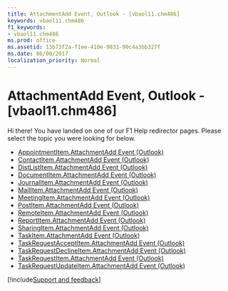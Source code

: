 ```yaml
---
title: AttachmentAdd Event, Outlook - [vbaol11.chm486]
keywords: vbaol11.chm486
f1_keywords:
- vbaol11.chm486
ms.prod: office
ms.assetid: 13b73f2a-f1ee-410e-9831-90c4a3bb327f
ms.date: 06/08/2017
localization_priority: Normal
---
```



# AttachmentAdd Event, Outlook - [vbaol11.chm486]

Hi there! You have landed on one of our F1 Help redirector pages. Please select the topic you were looking for below.

- [AppointmentItem.AttachmentAdd Event (Outlook)](https://msdn.microsoft.com/library/4b048018-99af-22b8-66b5-1f876856c6a8%28Office.15%29.aspx)
- [ContactItem.AttachmentAdd Event (Outlook)](https://msdn.microsoft.com/library/ef818f33-7ed8-7beb-1fb8-83eb01c271a5%28Office.15%29.aspx)
- [DistListItem.AttachmentAdd Event (Outlook)](https://msdn.microsoft.com/library/9394a65f-8182-2e27-73fb-6837b37c6c58%28Office.15%29.aspx)
- [DocumentItem.AttachmentAdd Event (Outlook)](https://msdn.microsoft.com/library/229bc1b9-64bb-2198-1ec9-10f7129a59b9%28Office.15%29.aspx)
- [JournalItem.AttachmentAdd Event (Outlook)](https://msdn.microsoft.com/library/82ae6132-57c3-6cb3-ac50-4f76f55769c0%28Office.15%29.aspx)
- [MailItem.AttachmentAdd Event (Outlook)](https://msdn.microsoft.com/library/ae95c10b-f8dc-0341-4153-c7805d973df9%28Office.15%29.aspx)
- [MeetingItem.AttachmentAdd Event (Outlook)](https://msdn.microsoft.com/library/ea34a56f-abdc-c928-9df8-ba83d3584565%28Office.15%29.aspx)
- [PostItem.AttachmentAdd Event (Outlook)](https://msdn.microsoft.com/library/962fb9c9-4273-862b-e7d4-9c3dd9711bbd%28Office.15%29.aspx)
- [RemoteItem.AttachmentAdd Event (Outlook)](https://msdn.microsoft.com/library/7cce4d2a-4071-9277-2cbb-5ebeba781f0a%28Office.15%29.aspx)
- [ReportItem.AttachmentAdd Event (Outlook)](https://msdn.microsoft.com/library/e57a3f9b-f5a5-e345-aca7-1ab0a1c141e3%28Office.15%29.aspx)
- [SharingItem.AttachmentAdd Event (Outlook)](https://msdn.microsoft.com/library/bae4f9ea-2b03-76e6-7663-1ca2b1ef03a4%28Office.15%29.aspx)
- [TaskItem.AttachmentAdd Event (Outlook)](https://msdn.microsoft.com/library/989c0e3c-ad11-8017-3b0f-f5e3636c3de6%28Office.15%29.aspx)
- [TaskRequestAcceptItem.AttachmentAdd Event (Outlook)](https://msdn.microsoft.com/library/f678dc07-3bfc-a158-9290-3b746613e303%28Office.15%29.aspx)
- [TaskRequestDeclineItem.AttachmentAdd Event (Outlook)](https://msdn.microsoft.com/library/f7cba638-fd4c-f7b0-44fc-e4985aa9c68d%28Office.15%29.aspx)
- [TaskRequestItem.AttachmentAdd Event (Outlook)](https://msdn.microsoft.com/library/b309cddc-e166-7cea-7f5e-07f26df90986%28Office.15%29.aspx)
- [TaskRequestUpdateItem.AttachmentAdd Event (Outlook)](https://msdn.microsoft.com/library/7a30e7a5-fcc8-d1d8-8fdb-9cf1bbacee16%28Office.15%29.aspx)

[!include[Support and feedback](~/includes/feedback-boilerplate.md)]